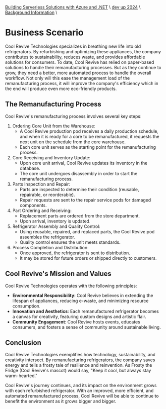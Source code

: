 [Building Serverless Solutions with Azure and .NET](https://github.com/TaleLearnCode/BuildingServerlessSolutions) \ [dev up 2024](..\README.md) \ [Background Information](README.md) \

# Business Scenario

Cool Revive Technologies specializes in breathing new life into old refrigerators. By refurbishing and optimizing these appliances, the company contributes to sustainability, reduces waste, and provides affordable solutions for consumers. To date, Cool Revive has relied on paper-based solutions to handle their remanufacturing processes. But as they continue to grow, they need a better, more automated process to handle the overall workflow. Not only will this ease the management load of the remanufacturing process, it will improve the company's efficiency which in the end will produce even more eco-friendly products.

## The Remanufacturing Process

Cool Revive's remanufacturing process involves several key steps:

1. Ordering Core Unit from the Warehouse:
   - A Cool Revive production pod receives a daily production schedule, and when it is ready for a core to be remanufactured, it requests the next unit on the schedule from the core warehouse.
   - Each core unit serves as the starting point for the remanufacturing process.
2. Core Receiving and Inventory Update:
   - Upon core unit arrival, Cool Revive updates its inventory in the database.
   - The core unit undergoes disassembly in order to start the remanufacturing process.
3. Parts Inspection and Repair:
   - Parts are inspected to determine their condition (reusable, repairable, or reorderable).
   - Repair requests are sent to the repair service pods for damaged components.
4. Part Ordering and Receiving:
   - Replacement parts are ordered from the store department.
   - Upon arrival, inventory is updated.
5. Refrigerator Assembly and Quality Control:
   - Using reusable, repaired, and replaced parts, the Cool Revive pod assembles the refrigerator.
   - Quality control ensures the unit meets standards.
6. Process Completion and Distribution:
   - Once approved, the refrigerator is sent to distribution.
   - It may be stored for future orders or shipped directly to customers.

## Cool Revive's Mission and Values

Cool Revive Technologies operates with the following principles:

- **Environmental Responsibility**: Cool Revive believes in extending the lifespan of appliances, reducing e-waste, and minimizing resource consumption.
- **Innovation and Aesthetics**: Each remanufactured refrigerator becomes a canvas for creativity, featuring custom designs and artistic flair.
- **Community Engagement**: Cool Revive hosts events, educates consumers, and fosters a sense of community around sustainable living.

## Conclusion

Cool Revive Technologies exemplifies how technology, sustainability, and creativity intersect. By remanufacturing refrigerators, the company saves energy and tells a frosty tale of resilience and reinvention. As Frosty the Fridge (Cool Revive's mascot) would say, "Keep it cool, but always stay warm-hearted."

Cool Revive's journey continues, and its impact on the environment grows with each refurbished refrigerator. With an improved, more efficient, and automated remanufactured process, Cool Revive will be able to continue to benefit the environment as it grows bigger and bigger.